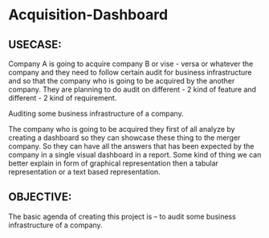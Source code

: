 # Acquisition-Dashboard
<h2>USECASE:</h2>
<p>Company A is going to acquire  company B or vise - versa or whatever the company and they need to follow certain audit for business infrastructure and so that the company who is going to be acquired by the another company. They are planning to do audit on different - 2 kind of feature and different - 2 kind of requirement.</p>
<p>Auditing some business infrastructure of a company.</p>
<p>
The company who is going to be acquired they first of all analyze by creating a dashboard so they can showcase these thing to the merger company. So they can have all the answers that has been expected by the company in a single visual dashboard in a report. Some kind of thing we can better explain in form of graphical representation then a tabular representation or a text based  representation.</p>

<h2>OBJECTIVE:</h2>
The basic agenda of creating this project is – to audit some business infrastructure of a company.
